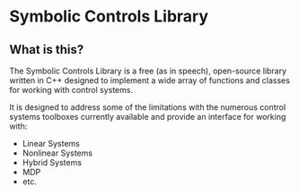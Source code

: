 # Symbolic Controls Library

## What is this?
The Symbolic Controls Library is a free (as in speech), open-source library
written in C++ designed to implement a wide array of functions and classes for
working with control systems.

It is designed to address some of the limitations with the numerous control
systems toolboxes currently available and provide an interface for working with:

* Linear Systems
* Nonlinear Systems
* Hybrid Systems
* MDP
* etc.
